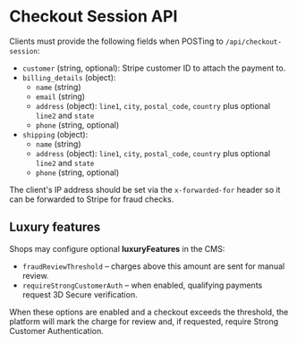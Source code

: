 # Checkout Session API

Clients must provide the following fields when POSTing to `/api/checkout-session`:

- `customer` (string, optional): Stripe customer ID to attach the payment to.
- `billing_details` (object):
  - `name` (string)
  - `email` (string)
  - `address` (object): `line1`, `city`, `postal_code`, `country` plus optional `line2` and `state`
  - `phone` (string, optional)
- `shipping` (object):
  - `name` (string)
  - `address` (object): `line1`, `city`, `postal_code`, `country` plus optional `line2` and `state`
  - `phone` (string, optional)

The client's IP address should be set via the `x-forwarded-for` header so it can be forwarded to Stripe for fraud checks.

## Luxury features

Shops may configure optional **luxuryFeatures** in the CMS:

- `fraudReviewThreshold` – charges above this amount are sent for manual review.
- `requireStrongCustomerAuth` – when enabled, qualifying payments request 3D Secure verification.

When these options are enabled and a checkout exceeds the threshold, the platform will mark the charge for review and, if requested, require Strong Customer Authentication.
